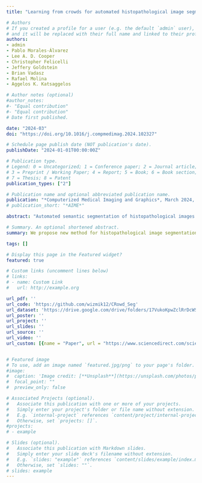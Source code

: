 ```yaml
---
title: "Learning from crowds for automated histopathological image segmentation"

# Authors
# If you created a profile for a user (e.g. the default `admin` user), write the username (folder name) here 
# and it will be replaced with their full name and linked to their profile.
authors:
- admin
- Pablo Morales-Álvarez
- Lee A. D. Cooper
- Christopher Felicelli
- Jeffery Goldstein
- Brian Vadasz
- Rafael Molina
- Aggelos K. Katsaggelos

# Author notes (optional)
#author_notes:
#- "Equal contribution"
#- "Equal contribution"
# Date first published.

date: "2024-03"
doi: "https://doi.org/10.1016/j.compmedimag.2024.102327"

# Schedule page publish date (NOT publication's date).
publishDate: "2024-01-01T00:00:00Z"

# Publication type.
# Legend: 0 = Uncategorized; 1 = Conference paper; 2 = Journal article;
# 3 = Preprint / Working Paper; 4 = Report; 5 = Book; 6 = Book section;
# 7 = Thesis; 8 = Patent
publication_types: ["2"]

# Publication name and optional abbreviated publication name.
publication: "*Computerized Medical Imaging and Graphics*, March 2024, pp. 102327"
# publication_short: "*AIME*"

abstract: "Automated semantic segmentation of histopathological images is an essential task in Computational Pathology (CPATH). The main limitation of Deep Learning (DL) to address this task is the scarcity of expert annotations. Crowdsourcing (CR) has emerged as a promising solution to reduce the individual (expert) annotation cost by distributing the labeling effort among a group of (non-expert) annotators. Extracting knowledge in this scenario is challenging, as it involves noisy annotations. Jointly learning the underlying (expert) segmentation and the annotators’ expertise is currently a commonly used approach. Unfortunately, this approach is frequently carried out by learning a different neural network for each annotator, which scales poorly when the number of annotators grows. For this reason, this strategy cannot be easily applied to real-world CPATH segmentation. This paper proposes a new family of methods for CR segmentation of histopathological images. Our approach consists of two coupled networks: a segmentation network (for learning the expert segmentation) and an annotator network (for learning the annotators’ expertise). We propose to estimate the annotators’ behavior with only one network that receives the annotator ID as input, achieving scalability on the number of annotators. Our family is composed of three different models for the annotator network. Within this family, we propose a novel modeling of the annotator network in the CR segmentation literature, which considers the global features of the image. We validate our methods on a real-world dataset of Triple Negative Breast Cancer images labeled by several medical students. Our new CR modeling achieves a Dice coefficient of 0.7827, outperforming the well-known STAPLE (0.7039) and being competitive with the supervised method with expert labels (0.7723)."

# Summary. An optional shortened abstract.
summary: We propose new method for histopathological image segmentation using multiple non-expert annotators. 

tags: []

# Display this page in the Featured widget?
featured: true

# Custom links (uncomment lines below)
# links:
# - name: Custom Link
#   url: http://example.org

url_pdf: ''
url_code: 'https://github.com/wizmik12/CRowd_Seg'
url_dataset: 'https://drive.google.com/drive/folders/17VukoKpwZclRrDcWSK1aYd_lPeqWNM8N?usp=sharing='
url_poster: ''
url_project: ''
url_slides: ''
url_source: ''
url_video: ''
url_custom: [{name = "Paper", url = "https://www.sciencedirect.com/science/article/pii/S0895611124000041"}]


# Featured image
# To use, add an image named `featured.jpg/png` to your page's folder. 
#image:
#  caption: 'Image credit: [**Unsplash**](https://unsplash.com/photos/pLCdAaMFLTE)'
#  focal_point: ""
#  preview_only: false

# Associated Projects (optional).
#   Associate this publication with one or more of your projects.
#   Simply enter your project's folder or file name without extension.
#   E.g. `internal-project` references `content/project/internal-project/index.md`.
#   Otherwise, set `projects: []`.
#projects:
# - example

# Slides (optional).
#   Associate this publication with Markdown slides.
#   Simply enter your slide deck's filename without extension.
#   E.g. `slides: "example"` references `content/slides/example/index.md`.
#   Otherwise, set `slides: ""`.
# slides: example
---
```

